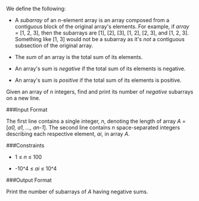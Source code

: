 We define the following:

* A *subarray* of an *n*-element array is an array composed from a contiguous block of the original array's elements. For example, if *array* = [1, 2, 3], then the subarrays are [1], [2], [3], [1, 2], [2, 3], and [1, 2, 3]. Something like [1, 3] would not be a subarray as it's *not* a contiguous subsection of the original array.

* The *sum* of an array is the total sum of its elements.
 * An array's sum is *negative* if the total sum of its elements is negative.
 * An array's sum is *positive* if the total sum of its elements is positive.
 
Given an array of *n* integers, find and print its number of *negative* subarrays on a new line.

###Input Format

The first line contains a single integer, *n*, denoting the length of array *A* = [*a0, a1, ..., an-1*].
The second line contains *n* space-separated integers describing each respective element, *ai*, in array *A*.

###Constraints

* 1 ≤ *n* ≤ 100

* -10^4 ≤ *ai* ≤ 10^4

###Output Format

Print the number of subarrays of *A* having negative sums.
